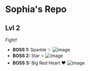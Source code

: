 # Sophia's Repo

## Lvl 2
*Fight!*
- **BOSS 1:** Sparkle ✨ ![image](https://github.com/user-attachments/assets/9a5d830e-6f7b-44da-bc85-6932ebb1650a)
- **BOSS 2:** Star ⭐ ![image](https://github.com/user-attachments/assets/95146dc0-b57e-4c01-a7cf-7a39d5746e29)
- **BOSS 3:** Big Red Heart ❤️ ![image](https://github.com/user-attachments/assets/ef1b4bba-dad8-4e21-bf7b-d17f9c2ae288)
